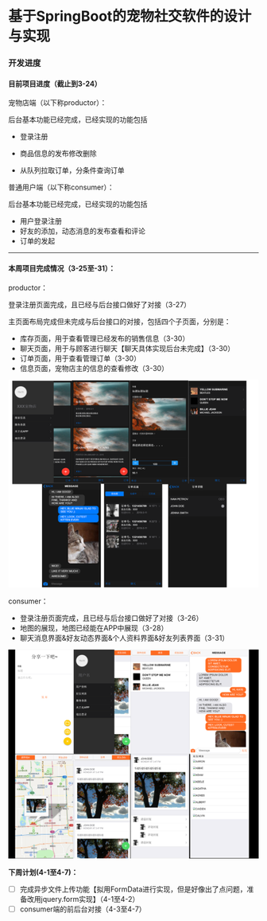 # 基于SpringBoot的宠物社交软件的设计与实现
### 开发进度

#### 目前项目进度（截止到3-24）

宠物店端（以下称productor）：

后台基本功能已经完成，已经实现的功能包括

- 登录注册

- 商品信息的发布修改删除

- 从队列拉取订单，分条件查询订单

普通用户端（以下称consumer）：

后台基本功能已经完成，已经实现的功能包括

- 用户登录注册
- 好友的添加，动态消息的发布查看和评论
- 订单的发起

------

#### **本周项目完成情况（3-25至-31）**：

productor：

登录注册页面完成，且已经与后台接口做好了对接（3-27）

主页面布局完成但未完成与后台接口的对接，包括四个子页面，分别是：
- 库存页面，用于查看管理已经发布的销售信息（3-30）
- 聊天页面，用于与顾客进行聊天【聊天具体实现后台未完成】（3-30）
- 订单页面，用于查看管理订单（3-30）
- 信息页面，宠物店主的信息的查看修改（3-30） 

![images/](./images/1.png)

consumer：

- 登录注册页面完成，且已经与后台接口做好了对接（3-26）
- 地图的展现，地图已经能在APP中展现（3-28）
- 聊天消息界面&好友动态界面&个人资料界面&好友列表界面（3-31）

![](/images/2.png)

**下周计划(4-1至4-7)：**

- [ ] 完成异步文件上传功能【拟用FormData进行实现，但是好像出了点问题，准备改用jquery.form实现】（4-1至4-2）
- [ ] consumer端的前后台对接（4-3至4-7）